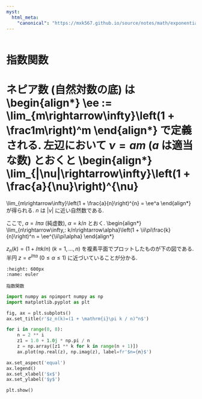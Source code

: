 ```yaml
---
myst:
  html_meta:
    "canonical": "https://mxk567.github.io/source/notes/math/exponential.html"
---
```


```{tags} ノート, 数学, NEW
```

# 指数関数


ネピア数 (自然対数の底) は
\begin{align*}
\ee := \lim_{m\rightarrow\infty}\left(1 + \frac1m\right)^m
\end{align*}
で定義される.
左辺において $\nu=am$ ($a$ は適当な数) とおくと
\begin{align*}
\lim_{|\nu|\rightarrow\infty}\left(1 + \frac{a}{\nu}\right)^{\nu}
=
\lim_{m\rightarrow\infty}\left(1 + \frac{a}{n}\right)^{n} = \ee^a
\end{align*}
が得られる.
$n$ は $|\nu|$ に近い自然数である.

ここで, $a=\ii\pi\alpha$ (純虚数),
$\alpha=k/n$ とおく.
\begin{align*}
\lim_{n\rightarrow\infty,\:
k/n\rightarrow\alpha}\left(1 + \ii\pi\frac{k}{n}\right)^n
= \ee^{\ii\pi\alpha}
\end{align*}

$z_n(k)=(1+\ii\pi k/n)$ ($k=1,\ldots,n$) を複素平面でプロットしたものが下の図である.
半円 $z=\ee^{\ii\pi\alpha}$
$(0\leq\alpha\leq 1)$
に近づいていることが分かる.

```{figure} euler.png
:height: 600px
:name: euler

指数関数
```

```python
import numpy as npimport numpy as np
import matplotlib.pyplot as plt

fig, ax = plt.subplots()
ax.set_title(r'$z_n(k)=(1 + \mathrm{i}\pi k / n)^n$')

for i in range(0, 8):
    n = 2 ** i
    z1 = 1.0 + 1.0j * np.pi / n
    z = np.array([z1 ** k for k in range(n + 1)])
    ax.plot(np.real(z), np.imag(z), label=fr'$n={n}$')

ax.set_aspect('equal')
ax.legend()
ax.set_xlabel('$x$')
ax.set_ylabel('$y$')

plt.show()
```
